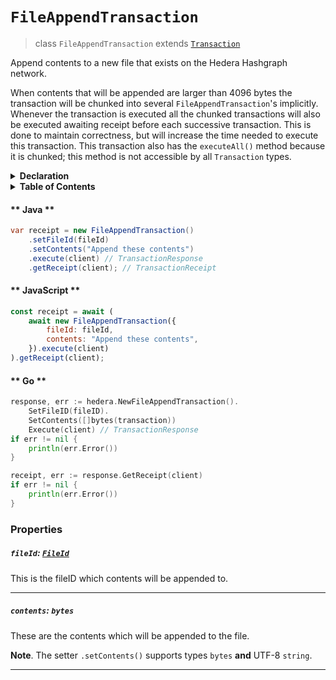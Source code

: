# `FileAppendTransaction`

> class `FileAppendTransaction` extends [`Transaction`](reference/core/Transaction.md)

Append contents to a new file that exists on the Hedera Hashgraph network.

When contents that will be appended are larger than 4096 bytes the transaction
will be chunked into several `FileAppendTransaction`'s implicitly. Whenever the
transaction is executed all the chunked transactions will also be executed awaiting
receipt before each successive transaction. This is done to maintain correctness, but
will increase the time needed to execute this transaction. This transaction also
has the `executeAll()` method because it is chunked; this method is not accessible
by all `Transaction` types.

<details>
<summary><b>Declaration</b></summary>

```typescript
class FileAppendTransaction extends Transaction {
    /* property */ fileId?: FileId;

    /* property */ contents?: bytes;

    executeAll(client: Client): TransactionResponse[];
}
```

</details>

<details>
<summary><b>Table of Contents</b></summary>



| Item | Java | JavaScript | Go
| - | - | - | - |
| [`fileId`](#fileid-fileid) | ✅ | ✅ | ✅
| [`contents`](#contents-bytes) | ✅ | ✅ | ✅

</details>

<!-- tabs:start -->

#### ** Java **

```java
var receipt = new FileAppendTransaction()
    .setFileId(fileId)
    .setContents("Append these contents")
    .execute(client) // TransactionResponse
    .getReceipt(client); // TransactionReceipt
```

#### ** JavaScript **

```javascript
const receipt = await (
    await new FileAppendTransaction({
        fileId: fileId,
        contents: "Append these contents",
    }).execute(client)
).getReceipt(client);
```

#### ** Go **

```go
response, err := hedera.NewFileAppendTransaction().
    SetFileID(fileID).
    SetContents([]bytes(transaction))
    Execute(client) // TransactionResponse
if err != nil {
    println(err.Error())
}

receipt, err := response.GetReceipt(client)
if err != nil {
    println(err.Error())
}
```

<!-- tabs:end -->

### Properties

##### `fileId`: [`FileId`](reference/file/FileId.md)

This is the fileID which contents will be appended to.

---

##### `contents`: `bytes`

These are the contents which will be appended to the file.

**Note**. The setter `.setContents()` supports types `bytes` **and** UTF-8 `string`.

---
